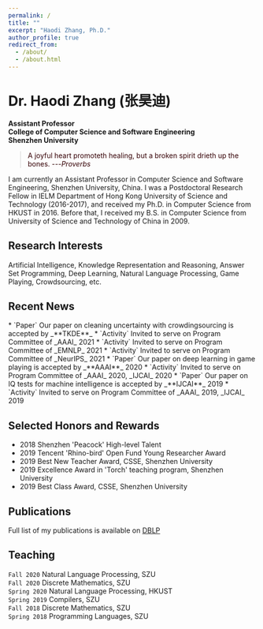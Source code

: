 ```yaml
---
permalink: /
title: ""
excerpt: "Haodi Zhang, Ph.D."
author_profile: true
redirect_from: 
  - /about/
  - /about.html
---
```


Dr. Haodi Zhang (张昊迪)
======
**Assistant Professor**<br>
**College of Computer Science and Software Engineering**<br>
**Shenzhen University**

> <font color=#360206> A joyful heart promoteth healing, but a broken spirit  drieth up the bones. ---<cite>Proverbs</cite> </font>

I am currently an Assistant Professor in Computer Science and Software Engineering, Shenzhen University, China. I was a Postdoctoral Research Fellow in IELM Department of Hong Kong University of Science and Technology (2016-2017), and
received my Ph.D. in Computer Science from HKUST in 2016. Before that, I received my B.S. in Computer Science from University of Science and Technology of China in 2009.

Research Interests
------
Artificial Intelligence, Knowledge Representation and Reasoning, Answer Set Programming, Deep Learning, Natural Language Processing, Game Playing, Crowdsourcing, etc.

Recent News
------
<div style='display: none'>
* **<font color=blue>[Paper]</font>** Our paper on cleaning uncertainty with crowdingsourcing is accepted by _**TKDE**_
* **<font color=blue>[Activity]</font>** Invited to serve on Program Committee of _AAAI_ 2021
* **<font color=blue>[Activity]</font>** Invited to serve on Program Committee of _EMNLP_ 2021
* **<font color=blue>[Activity]</font>** Invited to serve on Program Committee of _NeurIPS_ 2021
* **<font color=blue>[Paper]</font>** Our paper on deep learning in game playing is accepted by _**AAAI**_ 2020
* **<font color=blue>[Activity]</font>** Invited to serve on Program Committee of _AAAI_ 2020, _IJCAI_ 2020
* **<font color=blue>[Paper]</font>** Our paper on IQ tests for machine intelligence is accepted by _**IJCAI**_ 2019
* **<font color=blue>[Activity]</font>** Invited to serve on Program Committee of _AAAI_ 2019, _IJCAI_ 2019
</div>
* `Paper` Our paper on cleaning uncertainty with crowdingsourcing is accepted by _**TKDE**_
* `Activity` Invited to serve on Program Committee of _AAAI_ 2021
* `Activity` Invited to serve on Program Committee of _EMNLP_ 2021
* `Activity` Invited to serve on Program Committee of _NeurIPS_ 2021
* `Paper` Our paper on deep learning in game playing is accepted by _**AAAI**_ 2020
* `Activity` Invited to serve on Program Committee of _AAAI_ 2020, _IJCAI_ 2020
* `Paper` Our paper on IQ tests for machine intelligence is accepted by _**IJCAI**_ 2019
* `Activity` Invited to serve on Program Committee of _AAAI_ 2019, _IJCAI_ 2019

Selected Honors and Rewards
------
* 2018 Shenzhen 'Peacock' High-level Talent
* 2019 Tencent 'Rhino-bird' Open Fund Young Researcher Award
* 2019 Best New Teacher Award, CSSE, Shenzhen University
* 2019 Excellence Award in 'Torch' teaching program, Shenzhen University
* 2019 Best Class Award, CSSE, Shenzhen University

Publications
------
Full list of my publications is available on [DBLP](https://dblp.org/pid/165/3321.html)

Teaching
------
`Fall 2020` Natural Language Processing, SZU<br>
`Fall 2020` Discrete Mathematics, SZU<br>
`Spring 2020` Natural Language Processing, HKUST<br>
`Spring 2019` Compilers, SZU<br>
`Fall 2018` Discrete Mathematics, SZU<br>
`Spring 2018` Programming Languages, SZU<br>



